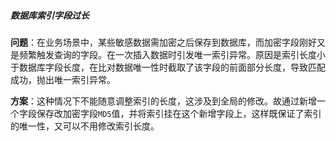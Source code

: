 ##### 数据库索引字段过长

​	**问题**：在业务场景中，某些敏感数据需加密之后保存到数据库，而加密字段刚好又是频繁触发查询的字段。在一次插入数据时引发唯一索引异常。原因是索引长度小于数据库字段长度，在比对数据唯一性时截取了该字段的前面部分长度，导致匹配成功，抛出唯一索引异常。

​	**方案**：这种情况下不能随意调整索引的长度，这涉及到全局的修改。故通过新增一个字段保存改加密字段`MD5`值，并将索引挂在这个新增字段上，这样既保证了索引的唯一性，又可以不用修改索引长度。

